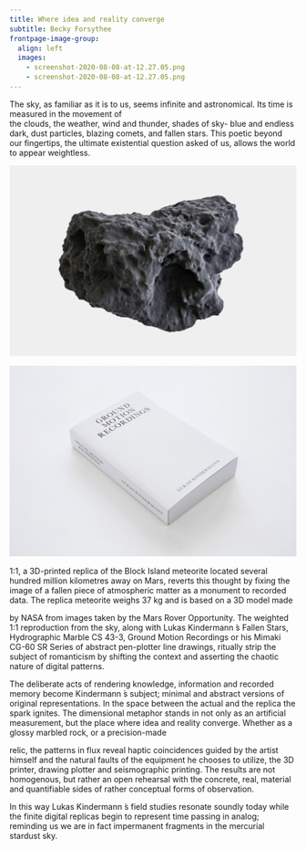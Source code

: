```yaml
---
title: Where idea and reality converge
subtitle: Becky Forsythee
frontpage-image-group:
  align: left
  images:
    - screenshot-2020-08-08-at-12.27.05.png
    - screenshot-2020-08-08-at-12.27.05.png
---
```

The sky, as familiar as it is to us, seems infinite and astronomical. Its time is measured in the movement of\
the clouds, the weather, wind and thunder, shades of sky- blue and endless dark, dust particles, blazing comets, and fallen stars. This poetic beyond our fingertips, the ultimate existential question asked of us, allows the world to appear weightless.

![meteorite](screenshot-2020-08-08-at-12.27.05.png "Meteorite")

![white-book](screenshot-2020-08-08-at-12.27.09.png "White book")

1:1, a 3D-printed replica of the Block Island meteorite located several hundred million kilometres away on Mars, reverts this thought by fixing the image of a fallen piece of atmospheric matter as a monument to recorded data. The replica meteorite weighs 37 kg and is based on a 3D model made

by NASA from images taken by the Mars Rover Opportunity. The weighted 1:1 reproduction from the sky, along with Lukas Kindermann ́s Fallen Stars, Hydrographic Marble CS 43-3, Ground Motion Recordings or his Mimaki CG-60 SR Series of abstract pen-plotter line drawings, ritually strip the subject of romanticism by shifting the context and asserting the chaotic nature of digital patterns.

The deliberate acts of rendering knowledge, information and recorded memory become Kindermann ́s subject; minimal and abstract versions of original representations. In the space between the actual and the replica the spark ignites. The dimensional metaphor stands in not only as an artificial measurement, but the place where idea and reality converge. Whether as a glossy marbled rock, or a precision-made

relic, the patterns in flux reveal haptic coincidences guided by the artist himself and the natural faults of the equipment he chooses to utilize, the 3D printer, drawing plotter and seismographic printing. The results are not homogenous, but rather an open rehearsal with the concrete, real, material and quantifiable sides of rather conceptual forms of observation.

In this way Lukas Kindermann ́s field studies resonate soundly today while the finite digital replicas begin to represent time passing in analog; reminding us we are in fact impermanent fragments in the mercurial stardust sky.
